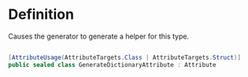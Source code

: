 # Definition
Causes the generator to generate a helper for this type.

```C#

[AttributeUsage(AttributeTargets.Class | AttributeTargets.Struct)]
public sealed class GenerateDictionaryAttribute : Attribute

```
